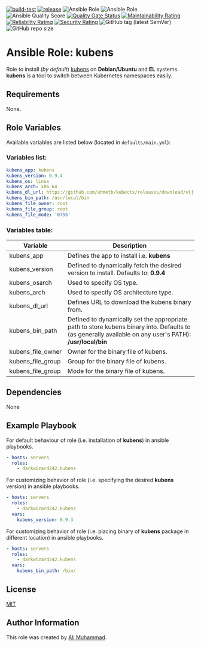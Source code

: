 [![build-test](https://github.com/darkwizard242/ansible-role-kubens/workflows/build-and-test/badge.svg?branch=master)](https://github.com/darkwizard242/ansible-role-kubens/actions?query=workflow%3Abuild-and-test) [![release](https://github.com/darkwizard242/ansible-role-kubens/workflows/release/badge.svg)](https://github.com/darkwizard242/ansible-role-kubens/actions?query=workflow%3Arelease) ![Ansible Role](https://img.shields.io/ansible/role/47495?color=dark%20green%20) ![Ansible Role](https://img.shields.io/ansible/role/d/47495?label=role%20downloads) ![Ansible Quality Score](https://img.shields.io/ansible/quality/47495?label=ansible%20quality%20score) [![Quality Gate Status](https://sonarcloud.io/api/project_badges/measure?project=ansible-role-kubens&metric=alert_status)](https://sonarcloud.io/dashboard?id=ansible-role-kubens) [![Maintainability Rating](https://sonarcloud.io/api/project_badges/measure?project=ansible-role-kubens&metric=sqale_rating)](https://sonarcloud.io/dashboard?id=ansible-role-kubens) [![Reliability Rating](https://sonarcloud.io/api/project_badges/measure?project=ansible-role-kubens&metric=reliability_rating)](https://sonarcloud.io/dashboard?id=ansible-role-kubens) [![Security Rating](https://sonarcloud.io/api/project_badges/measure?project=ansible-role-kubens&metric=security_rating)](https://sonarcloud.io/dashboard?id=ansible-role-kubens) ![GitHub tag (latest SemVer)](https://img.shields.io/github/tag/darkwizard242/ansible-role-kubens?label=release) ![GitHub repo size](https://img.shields.io/github/repo-size/darkwizard242/ansible-role-kubens?color=orange&style=flat-square)

# Ansible Role: kubens

Role to install (_by default_) [kubens](https://github.com/ahmetb/kubectx) on **Debian/Ubuntu** and **EL** systems. **kubens** is a tool to switch between Kubernetes namespaces easily.

## Requirements

None.

## Role Variables

Available variables are listed below (located in `defaults/main.yml`):

### Variables list:

```yaml
kubens_app: kubens
kubens_version: 0.9.4
kubens_os: linux
kubens_arch: x86_64
kubens_dl_url: https://github.com/ahmetb/kubectx/releases/download/v{{ kubens_version }}/{{ kubens_app }}_v{{ kubens_version }}_{{ kubens_os }}_{{ kubens_arch }}.tar.gz
kubens_bin_path: /usr/local/bin
kubens_file_owner: root
kubens_file_group: root
kubens_file_mode: '0755'
```

### Variables table:

Variable          | Description
----------------- | --------------------------------------------------------------------------------------------------------------------------------------------------------
kubens_app        | Defines the app to install i.e. **kubens**
kubens_version    | Defined to dynamically fetch the desired version to install. Defaults to: **0.9.4**
kubens_osarch     | Used to specify OS type.
kubens_arch       | Used to specify OS architecture type.
kubens_dl_url     | Defines URL to download the kubens binary from.
kubens_bin_path   | Defined to dynamically set the appropriate path to store kubens binary into. Defaults to (as generally available on any user's PATH): **/usr/local/bin**
kubens_file_owner | Owner for the binary file of kubens.
kubens_file_group | Group for the binary file of kubens.
kubens_file_group | Mode for the binary file of kubens.

## Dependencies

None

## Example Playbook

For default behaviour of role (i.e. installation of **kubens**) in ansible playbooks.

```yaml
- hosts: servers
  roles:
    - darkwizard242.kubens
```

For customizing behavior of role (i.e. specifying the desired **kubens** version) in ansible playbooks.

```yaml
- hosts: servers
  roles:
    - darkwizard242.kubens
  vars:
    kubens_version: 0.9.3
```

For customizing behavior of role (i.e. placing binary of **kubens** package in different location) in ansible playbooks.

```yaml
- hosts: servers
  roles:
    - darkwizard242.kubens
  vars:
    kubens_bin_path: /bin/
```

## License

[MIT](https://github.com/darkwizard242/ansible-role-kubens/blob/master/LICENSE)

## Author Information

This role was created by [Ali Muhammad](https://www.alimuhammad.dev/).

